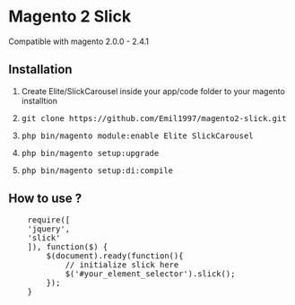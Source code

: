 <h1>Magento 2 Slick</h1>
<p>Compatible with magento 2.0.0 - 2.4.1</p>

<h2>Installation</h2>
<ol>
	<li>Create Elite/SlickCarousel inside your app/code folder to your magento installtion</li>
	<li><pre>git clone https://github.com/Emil1997/magento2-slick.git</pre></li>
	<li><pre>php bin/magento module:enable Elite_SlickCarousel</pre></li>
	<li><pre>php bin/magento setup:upgrade</pre></li>
	<li><pre>php bin/magento setup:di:compile</pre></li>
</ol>

<h2>How to use ?</h2>
<pre>
    require([
	'jquery',
	'slick'
    ]), function($) {
        $(document).ready(function(){
            // initialize slick here
            $('#your_element_selector').slick();
        });
    }
</pre>
